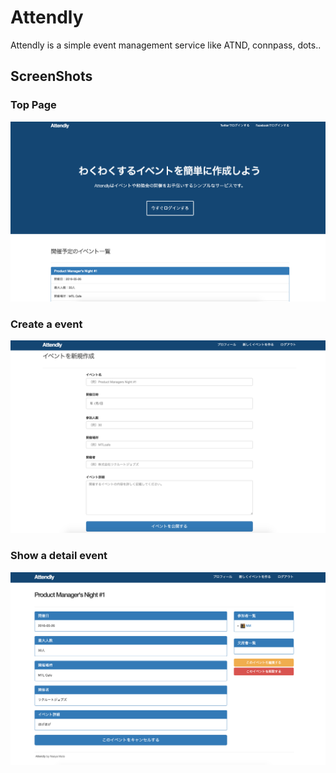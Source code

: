 # Attendly
Attendly is a simple event management service like ATND, connpass, dots..

## ScreenShots
### Top Page
![image](https://github.com/naoyamuto/near_atnd/blob/images/app/assets/images/toppage.png)

### Create a event
![image](https://github.com/naoyamuto/near_atnd/blob/images/app/assets/images/createeventpage.png)

### Show a detail event
![image](https://github.com/naoyamuto/near_atnd/blob/images/app/assets/images/detailpage.png)
